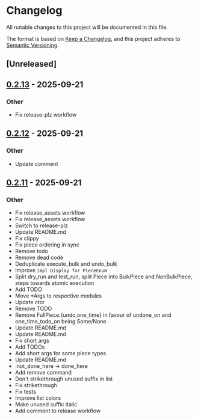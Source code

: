 # Changelog

All notable changes to this project will be documented in this file.

The format is based on [Keep a Changelog](https://keepachangelog.com/en/1.0.0/),
and this project adheres to [Semantic Versioning](https://semver.org/spec/v2.0.0.html).

## [Unreleased]

## [0.2.13](https://github.com/GideonBear/falconf/compare/v0.2.12...v0.2.13) - 2025-09-21

### Other

- Fix release-plz workflow

## [0.2.12](https://github.com/GideonBear/falconf/compare/v0.2.11...v0.2.12) - 2025-09-21

### Other

- Update comment

## [0.2.11](https://github.com/GideonBear/falconf/compare/v0.2.10...v0.2.11) - 2025-09-21

### Other

- Fix release_assets workflow
- Fix release_assets workflow
- Switch to release-plz
- Update README.md
- Fix clippy
- Fix piece ordering in sync
- Remove todo
- Remove dead code
- Deduplicate execute_bulk and undo_bulk
- Improve `impl Display for PieceEnum`
- Split dry_run and test_run, split Piece into BulkPiece and NonBulkPiece, steps towards atomic execution
- Add TODO
- Move *Args to respective modules
- Update ctor
- Remove TODO
- Remove FullPiece.{undo,one_time} in favour of undone_on and one_time_todo_on being Some/None
- Update README.md
- Update README.md
- Fix short args
- Add TODOs
- Add short args for some piece types
- Update README.md
- :not_done_here -> done_here
- Add remove command
- Don't strikethrough unused suffix in list
- Fix strikethrough
- Fix tests
- Improve list colors
- Make unused suffic italic
- Add comment to release workflow
